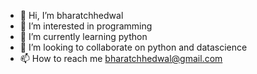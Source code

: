 - 👋 Hi, I’m bharatchhedwal
- 👀 I’m interested in programming
- 🌱 I’m currently learning python
- 💞️ I’m looking to collaborate on python and datascience 
- 📫 How to reach me bharatchhedwal@gmail.com

<!---
bharatchhedwal/bharatchhedwal is a ✨ special ✨ repository because its `README.md` (this file) appears on your GitHub profile.
You can click the Preview link to take a look at your changes.
--->
